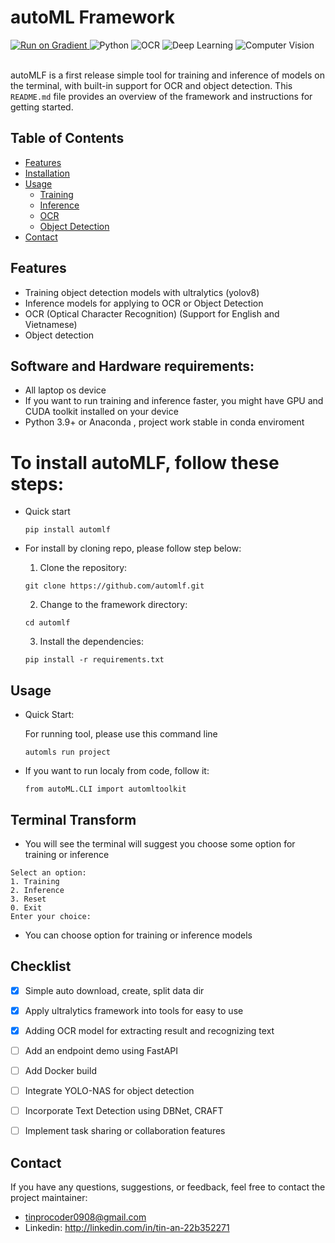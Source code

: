 # autoML Framework
<div>
<a href="https://console.paperspace.com/github/ultralytics/ultralytics">
    <img src="https://assets.paperspace.io/img/gradient-badge.svg" alt="Run on Gradient"/>
  </a>
  <img src="https://img.shields.io/badge/Python-3776AB?style=for-the-badge&logo=python&logoColor=white" alt="Python">
  <img src="https://img.shields.io/badge/OCR-FF3E1F?style=for-the-badge&logo=ocr&logoColor=white" alt="OCR">
  <img src="https://img.shields.io/badge/Deep_Learning-FF6F00?style=for-the-badge&logo=deep-learning&logoColor=white" alt="Deep Learning">
  <img src="https://img.shields.io/badge/Computer_Vision-5C0099?style=for-the-badge&logo=computer-vision&logoColor=white" alt="Computer Vision">
</div>
<br>

autoMLF is a first release simple tool for training and inference of models on the terminal, with built-in support for OCR and object detection. This `README.md` file provides an overview of the framework and instructions for getting started.

## Table of Contents

- [Features](#features)
- [Installation](#installation)
- [Usage](#usage)
  - [Training](#training)
  - [Inference](#inference)
  - [OCR](#ocr)
  - [Object Detection](#object-detection)
- [Contact](#contact)

## Features

- Training object detection models with ultralytics (yolov8)
- Inference models for applying to OCR or Object Detection 
- OCR (Optical Character Recognition) (Support for English and Vietnamese)
- Object detection

## Software and Hardware requirements:
- All laptop os device
- If you want to run training and inference faster, you might have GPU and CUDA toolkit installed on your device
- Python 3.9+ or Anaconda , project work stable in conda enviroment

# To install autoMLF, follow these steps:
- Quick start
  ```
  pip install automlf
  ```
- For install by cloning repo, please follow step below:
  1. Clone the repository: 

  `git clone https://github.com/automlf.git`

  2. Change to the framework directory: 
  
  `cd automlf`

  3. Install the dependencies: 
  
  `pip install -r requirements.txt`

## Usage
- Quick Start:
    
  For running tool, please use this command line
  ```
  automls run project
  ```
- If you want to run localy from code, follow it:
  ```
  from autoML.CLI import automltoolkit
  ```
  
## Terminal Transform
- You will see the terminal will suggest you choose some option for training or inference
 ```
Select an option:
1. Training
2. Inference
3. Reset
0. Exit
Enter your choice: 
 ```
- You can choose option for training or inference models

## Checklist

- [x] Simple auto download, create, split data dir
- [x] Apply ultralytics framework into tools for easy to use 
- [x] Adding OCR model for extracting result and recognizing text
- [ ] Add an endpoint demo using FastAPI
- [ ] Add Docker build 
- [ ] Integrate YOLO-NAS for object detection
- [ ] Incorporate Text Detection using DBNet, CRAFT
- [ ] Implement task sharing or collaboration features


## Contact
If you have any questions, suggestions, or feedback, feel free to contact the project maintainer:
- tinprocoder0908@gmail.com
- Linkedin: http://linkedin.com/in/tin-an-22b352271
